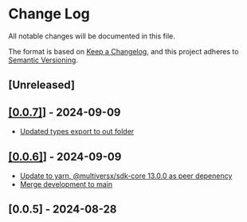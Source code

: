 # Change Log

All notable changes will be documented in this file.

The format is based on [Keep a Changelog](https://keepachangelog.com/en/1.0.0/),
and this project adheres to [Semantic Versioning](https://semver.org/spec/v2.0.0.html).

## [Unreleased]

## [[0.0.7]](https://github.com/multiversx/mx-sdk-js-metamask-provider/pull/3)] - 2024-09-09
- [Updated types export to out folder](https://github.com/multiversx/mx-sdk-js-metamask-provider/pull/3)

## [[0.0.6]](https://github.com/multiversx/mx-sdk-js-metamask-provider/pull/1)] - 2024-09-09
- [Update to yarn, @multiversx/sdk-core 13.0.0 as peer depenency](https://github.com/multiversx/mx-sdk-js-metamask-provider/pull/2)
- [Merge development to main](https://github.com/multiversx/mx-sdk-js-metamask-provider/pull/1)

## [0.0.5] - 2024-08-28

